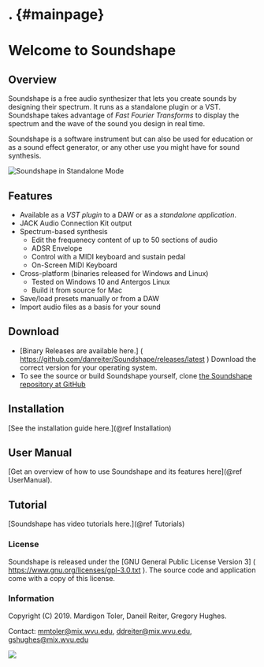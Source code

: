 . {#mainpage}
======================

# Welcome to Soundshape  


## Overview

Soundshape is a free audio synthesizer that lets you create sounds by designing 
their spectrum. It runs as a standalone plugin or a VST. Soundshape takes 
advantage of *Fast Fourier Transforms* to display the spectrum and the wave of the 
sound you design in real time.

Soundshape is a software instrument but can also be used for
education or as a sound effect generator, or any other use
you might have for sound synthesis.

![Soundshape in Standalone Mode](Soundshape_Screenshot_1.png)

## Features
- Available as a *VST plugin* to a DAW or as a *standalone application*.
- JACK Audio Connection Kit output
- Spectrum-based synthesis
    + Edit the frequenecy content of up to 50 sections
    of audio 
    + ADSR Envelope
    + Control with a MIDI keyboard and sustain pedal
    + On-Screen MIDI Keyboard
- Cross-platform (binaries released for Windows and Linux)
    + Tested on Windows 10 and Antergos Linux
    + Build it from source for Mac
- Save/load presets manually or from a DAW
- Import audio files as a basis for your sound



## Download
- [Binary Releases are available here.]
( https://github.com/danreiter/Soundshape/releases/latest )
Download the correct version for your operating system.
- To see the source or build Soundshape yourself, clone 
    [the Soundshape repository at GitHub](https://www.github.com/danreiter/Soundshape)


## Installation
[See the installation guide here.](@ref Installation)

## User Manual
[Get an overview of how to use Soundshape and its features here](@ref UserManual).

##  Tutorial
[Soundshape has video tutorials here.](@ref Tutorials)

### License
Soundshape is released under the [GNU General Public License Version 3]
( https://www.gnu.org/licenses/gpl-3.0.txt ).
The source code and application come with a copy of this license.


### Information

Copyright (C) 2019. Mardigon Toler, Daneil Reiter, Gregory Hughes.

Contact: <mmtoler@mix.wvu.edu>, <ddreiter@mix.wvu.edu>, <gshughes@mix.wvu.edu>

![](VST_Compatible.png)

